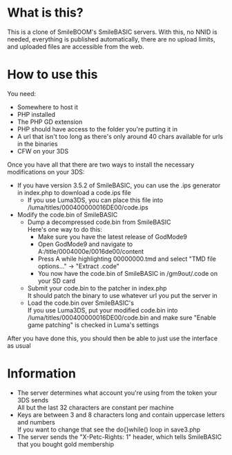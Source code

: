 # What is this?
This is a clone of SmileBOOM's SmileBASIC servers. With this, no NNID is needed, everything is published automatically, there are no upload limits, and uploaded files are accessible from the web.

# How to use this
You need:
* Somewhere to host it
* PHP installed
* The PHP GD extension
* PHP should have access to the folder you're putting it in
* A url that isn't too long as there's only around 40 chars available for urls in the binaries
* CFW on your 3DS

Once you have all that there are two ways to install the necessary modifications on your 3DS:
* If you have version 3.5.2 of SmileBASIC, you can use the .ips generator in index.php to download a code.ips file
  * If you use Luma3DS, you can place this file into /luma/titles/000400000016DE00/code.ips
* Modify the code.bin of SmileBASIC
  * Dump a decompressed code.bin from SmileBASIC  
Here's one way to do this:
    * Make sure you have the latest release of GodMode9
    * Open GodMode9 and navigate to A:/title/0004000e/0016de00/content
    * Press A while highlighting 00000000.tmd and select "TMD file options..." -> "Extract .code"
    * You now have the code.bin of SmileBASIC in /gm9out/.code on your SD card
  * Submit your code.bin to the patcher in index.php  
It should patch the binary to use whatever url you put the server in
  * Load the code.bin over SmileBASIC's  
If you use Luma3DS, put your modified code.bin into /luma/titles/000400000016DE00/code.bin and make sure "Enable game patching" is checked in Luma's settings

After you have done this, you should then be able to just use the interface as usual

# Information
* The server determines what account you're using from the token your 3DS sends  
All but the last 32 characters are constant per machine
* Keys are between 3 and 8 characters long and contain uppercase letters and numbers  
If you want to change that see the do{}while() loop in save3.php
* The server sends the "X-Petc-Rights: 1" header, which tells SmileBASIC that you bought gold membership
